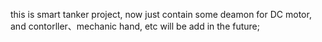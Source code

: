 this is smart tanker project, now just contain some deamon for DC motor, and contorller、mechanic hand, etc will be add in the future;
